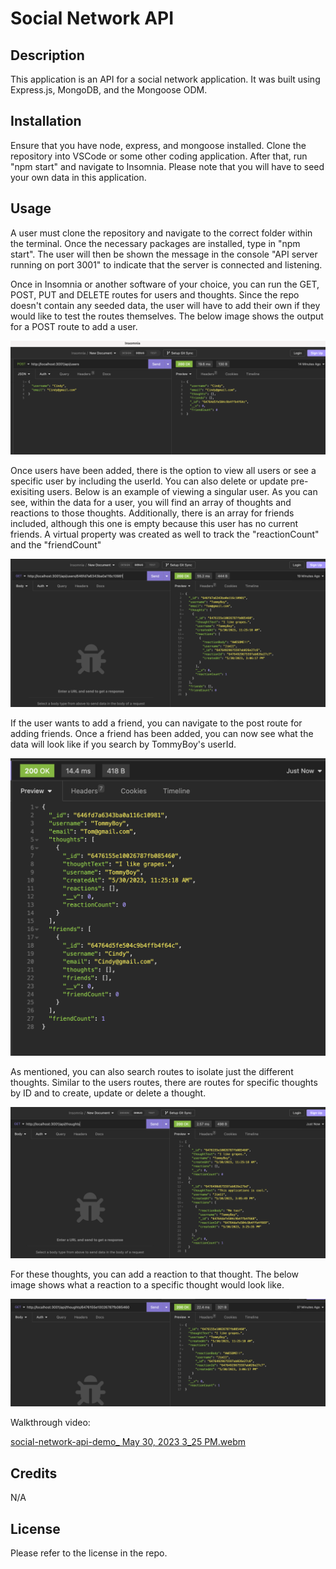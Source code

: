 # Social Network API

## Description
This application is an API for a social network application. It was built using Express.js, MongoDB, and the Mongoose ODM.

## Installation
Ensure that you have node, express, and mongoose installed. Clone the repository into VSCode or some other coding application. After that, run "npm start" and navigate to Insomnia. Please note that you will have to seed your own data in this application. 

## Usage
A user must clone the repository and navigate to the correct folder within the terminal. Once the necessary packages are installed, type in "npm start". The user will then be shown the message in the console "API server running on port 3001" to indicate that the server is connected and listening. 

Once in Insomnia or another software of your choice, you can run the GET, POST, PUT and DELETE routes for users and thoughts. Since the repo doesn't contain any seeded data, the user will have to add their own if they would like to test the routes themselves. The below image shows the output for a POST route to add a user.

![POST route in Insomnia that shows how to add a user](assets/create-user.png)

Once users have been added, there is the option to view all users or see a specific user by including the userId. You can also delete or update pre-exisiting users. Below is an example of viewing a singular user. As you can see, within the data for a user, you will find an array of thoughts and reactions to those thoughts. Additionally, there is an array for friends included, although this one is empty because this user has no current friends. A virtual property was created as well to track the "reactionCount" and the "friendCount" 

![shows GET route for specific user with thoughts, reactions and friends included](assets/get-user.png)

If the user wants to add a friend, you can navigate to the post route for adding friends. Once a friend has been added, you can now see what the data will look like if you search by TommyBoy's userId. 

![shows information for TommyBoy with friends array now populated](assets/add-friend.png)

As mentioned, you can also search routes to isolate just the different thoughts. Similar to the users routes, there are routes for specific thoughts by ID and to create, update or delete a thought. 

![shows GET route for all thoughts](assets/get-thoughts.png)

For these thoughts, you can add a reaction to that thought. The below image shows what a reaction to a specific thought would look like. 

![shows GET route for specific thought with reaction](assets/one-thought.png)

Walkthrough video:

[social-network-api-demo_ May 30, 2023 3_25 PM.webm]()


## Credits
N/A

## License
Please refer to the license in the repo.